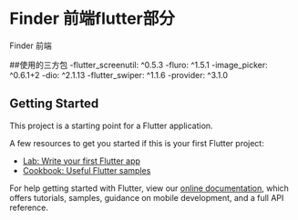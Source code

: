 # Finder 前端flutter部分

Finder 前端

##使用的三方包
-flutter_screenutil: ^0.5.3
-fluro: ^1.5.1
-image_picker: ^0.6.1+2
-dio: ^2.1.13
-flutter_swiper: ^1.1.6
-provider: ^3.1.0

## Getting Started

This project is a starting point for a Flutter application.

A few resources to get you started if this is your first Flutter project:

- [Lab: Write your first Flutter app](https://flutter.dev/docs/get-started/codelab)
- [Cookbook: Useful Flutter samples](https://flutter.dev/docs/cookbook)

For help getting started with Flutter, view our
[online documentation](https://flutter.dev/docs), which offers tutorials,
samples, guidance on mobile development, and a full API reference.
